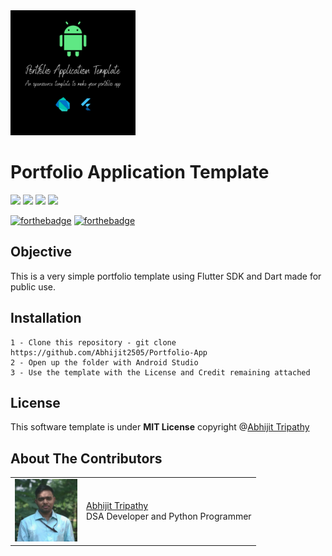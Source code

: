 <img src="https://github.com/Abhijit2505/Portfolio-App-Template/blob/master/images/3.png" height = "200">


# Portfolio Application Template

<img src="https://img.shields.io/github/license/Abhijit2505/Portfolio-App?style=for-the-badge">&nbsp;<img src ="https://img.shields.io/github/languages/code-size/Abhijit2505/Portfolio-App?style=for-the-badge">&nbsp;<img src = "https://img.shields.io/github/contributors/Abhijit2505/Portfolio-App?style=for-the-badge">&nbsp;<img src ="https://img.shields.io/github/last-commit/Abhijit2505/Portfolio-App?style=for-the-badge">

[![forthebadge](https://forthebadge.com/images/badges/built-with-love.svg)](https://forthebadge.com)   [![forthebadge](https://forthebadge.com/images/badges/built-by-developers.svg)](https://forthebadge.com)

## Objective
This is a very simple portfolio template using Flutter SDK and Dart made for public use.

## Installation

    1 - Clone this repository - git clone https://github.com/Abhijit2505/Portfolio-App
    2 - Open up the folder with Android Studio
    3 - Use the template with the License and Credit remaining attached

## License

This software template is under **MIT License** copyright @<a href = "https://github.com/Abhijit2505">Abhijit Tripathy</a>

## About The Contributors

<table>
    <tr>
        <td>
            <img src = "https://github.com/Abhijit2505/eduAlgo/blob/master/images/Abhijit23.jpeg" height = "100">
        </td>
            <td>
                <a href="https://github.com/Abhijit2505">Abhijit Tripathy</a></br>
    DSA Developer and Python Programmer
        </td>
        </tr>
    </table>
